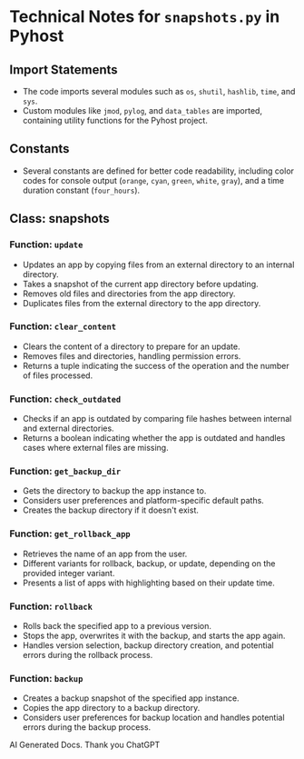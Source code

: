 # Technical Notes for `snapshots.py` in Pyhost

## Import Statements

- The code imports several modules such as `os`, `shutil`, `hashlib`, `time`, and `sys`.
- Custom modules like `jmod`, `pylog`, and `data_tables` are imported, containing utility functions for the Pyhost project.

## Constants

- Several constants are defined for better code readability, including color codes for console output (`orange`, `cyan`, `green`, `white`, `gray`), and a time duration constant (`four_hours`).

## Class: snapshots

### Function: `update`

- Updates an app by copying files from an external directory to an internal directory.
- Takes a snapshot of the current app directory before updating.
- Removes old files and directories from the app directory.
- Duplicates files from the external directory to the app directory.

### Function: `clear_content`

- Clears the content of a directory to prepare for an update.
- Removes files and directories, handling permission errors.
- Returns a tuple indicating the success of the operation and the number of files processed.

### Function: `check_outdated`

- Checks if an app is outdated by comparing file hashes between internal and external directories.
- Returns a boolean indicating whether the app is outdated and handles cases where external files are missing.

### Function: `get_backup_dir`

- Gets the directory to backup the app instance to.
- Considers user preferences and platform-specific default paths.
- Creates the backup directory if it doesn't exist.

### Function: `get_rollback_app`

- Retrieves the name of an app from the user.
- Different variants for rollback, backup, or update, depending on the provided integer variant.
- Presents a list of apps with highlighting based on their update time.

### Function: `rollback`

- Rolls back the specified app to a previous version.
- Stops the app, overwrites it with the backup, and starts the app again.
- Handles version selection, backup directory creation, and potential errors during the rollback process.

### Function: `backup`

- Creates a backup snapshot of the specified app instance.
- Copies the app directory to a backup directory.
- Considers user preferences for backup location and handles potential errors during the backup process.

AI Generated Docs. Thank you ChatGPT